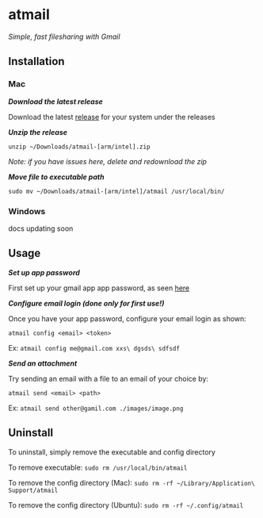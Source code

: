 # atmail

_Simple, fast filesharing with Gmail_

## Installation

### Mac
**_Download the latest release_**

Download the latest [release](https://github.com/ShahRishi/atmail/releases/tag/v0.0.0) for your system under the releases

**_Unzip the release_**

`unzip ~/Downloads/atmail-[arm/intel].zip`

_Note: if you have issues here, delete and redownload the zip_

**_Move file to executable path_**

`sudo mv ~/Downloads/atmail-[arm/intel]/atmail /usr/local/bin/`


### Windows 
docs updating soon


## Usage
_**Set up app password**_

First set up your gmail app app password, as seen [here](https://support.google.com/accounts/answer/185833?hl=en)

_**Configure email login (done only for first use!)**_

Once you have your app password, configure your email login as shown:

`atmail config <email> <token>`

Ex: `atmail config me@gmail.com xxs\ dgsds\ sdfsdf` 

_**Send an attachment**_

Try sending an email with a file to an email of your choice by:

`atmail send <email> <path>`

Ex: `atmail send other@gamil.com ./images/image.png`

## Uninstall 
To uninstall, simply remove the executable and config directory 

To remove executable:
`sudo rm /usr/local/bin/atmail`

To remove the config directory (Mac):
`sudo rm -rf ~/Library/Application\ Support/atmail`

To remove the config directory (Ubuntu):
`sudo rm -rf ~/.config/atmail`

